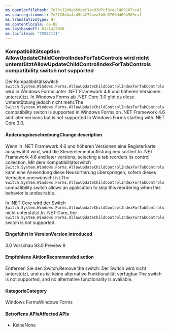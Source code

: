 ```yaml
---
ms.openlocfilehash: 7e76c32ddeb50eaf1ee93d7cf3cac7469187cc41
ms.sourcegitcommit: 7e2128d4a4c45b4274bea3b8e5760d4694569ca1
ms.translationtype: HT
ms.contentlocale: de-DE
ms.lasthandoff: 01/14/2020
ms.locfileid: "75937111"
---
```

### <a name="allowupdatechildcontrolindexfortabcontrols-compatibility-switch-not-supported"></a><span data-ttu-id="572e3-101">Kompatibilitätsoption AllowUpdateChildControlIndexForTabControls wird nicht unterstützt</span><span class="sxs-lookup"><span data-stu-id="572e3-101">AllowUpdateChildControlIndexForTabControls compatibility switch not supported</span></span>

<span data-ttu-id="572e3-102">Der Kompatibilitätsswitch `Switch.System.Windows.Forms.AllowUpdateChildControlIndexForTabControls` wird in Windows Forms unter .NET Framework 4.6 und höheren Versionen unterstützt. In Windows Forms ab .NET Core 3.0 gibt es diese Unterstützung jedoch nicht mehr.</span><span class="sxs-lookup"><span data-stu-id="572e3-102">The `Switch.System.Windows.Forms.AllowUpdateChildControlIndexForTabControls` compatibility switch is supported in Windows Forms on .NET Framework 4.6 and later versions but is not supported in Windows Forms starting with .NET Core 3.0.</span></span>

#### <a name="change-description"></a><span data-ttu-id="572e3-103">Änderungsbeschreibung</span><span class="sxs-lookup"><span data-stu-id="572e3-103">Change description</span></span>

<span data-ttu-id="572e3-104">Wenn in .NET Framework 4.6 und höheren Versionen eine Registerkarte ausgewählt wird, wird die Steuerelementauflistung neu sortiert.</span><span class="sxs-lookup"><span data-stu-id="572e3-104">In .NET Framework 4.6 and later versions, selecting a tab reorders its control collection.</span></span> <span data-ttu-id="572e3-105">Mit dem Kompatibilitätsswitch `Switch.System.Windows.Forms.AllowUpdateChildControlIndexForTabControls` kann eine Anwendung diese Neusortierung überspringen, sofern dieses Verhalten unerwünscht ist.</span><span class="sxs-lookup"><span data-stu-id="572e3-105">The `Switch.System.Windows.Forms.AllowUpdateChildControlIndexForTabControls` compatibility switch allows an application to skip this reordering when this behavior is undesirable.</span></span>

<span data-ttu-id="572e3-106">In .NET Core wird der Switch `Switch.System.Windows.Forms.AllowUpdateChildControlIndexForTabControls` nicht unterstützt.</span><span class="sxs-lookup"><span data-stu-id="572e3-106">In .NET Core, the `Switch.System.Windows.Forms.AllowUpdateChildControlIndexForTabControls` switch is not supported.</span></span>

#### <a name="version-introduced"></a><span data-ttu-id="572e3-107">Eingeführt in Version</span><span class="sxs-lookup"><span data-stu-id="572e3-107">Version introduced</span></span>

<span data-ttu-id="572e3-108">3.0 Vorschau 9</span><span class="sxs-lookup"><span data-stu-id="572e3-108">3.0 Preview 9</span></span>

#### <a name="recommended-action"></a><span data-ttu-id="572e3-109">Empfohlene Aktion</span><span class="sxs-lookup"><span data-stu-id="572e3-109">Recommended action</span></span>

<span data-ttu-id="572e3-110">Entfernen Sie den Switch.</span><span class="sxs-lookup"><span data-stu-id="572e3-110">Remove the switch.</span></span> <span data-ttu-id="572e3-111">Der Switch wird nicht unterstützt, und es ist keine alternative Funktionalität verfügbar.</span><span class="sxs-lookup"><span data-stu-id="572e3-111">The switch is not supported, and no alternative functionality is available.</span></span>

#### <a name="category"></a><span data-ttu-id="572e3-112">Kategorie</span><span class="sxs-lookup"><span data-stu-id="572e3-112">Category</span></span>

<span data-ttu-id="572e3-113">Windows Forms</span><span class="sxs-lookup"><span data-stu-id="572e3-113">Windows Forms</span></span>

#### <a name="affected-apis"></a><span data-ttu-id="572e3-114">Betroffene APIs</span><span class="sxs-lookup"><span data-stu-id="572e3-114">Affected APIs</span></span>

- <span data-ttu-id="572e3-115">Keine</span><span class="sxs-lookup"><span data-stu-id="572e3-115">None</span></span>

<!-- 

### Affected APIs

- Not detectable via API analysis

-->
